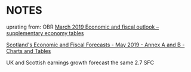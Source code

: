 # NOTES

uprating from:
OBR [March 2019 Economic and fiscal outlook – supplementary economy tables](https://obr.uk/data/
)


[Scotland's Economic and Fiscal Forecasts - May 2019 - Annex A and B - Charts and Tables](http://www.fiscalcommission.scot/publications/scotlands-economic-and-fiscal-forecasts/scotlands-economic-and-fiscal-forecasts-may-2019/)

UK and Scottish earnings growth forecast the same 2.7 SFC 
